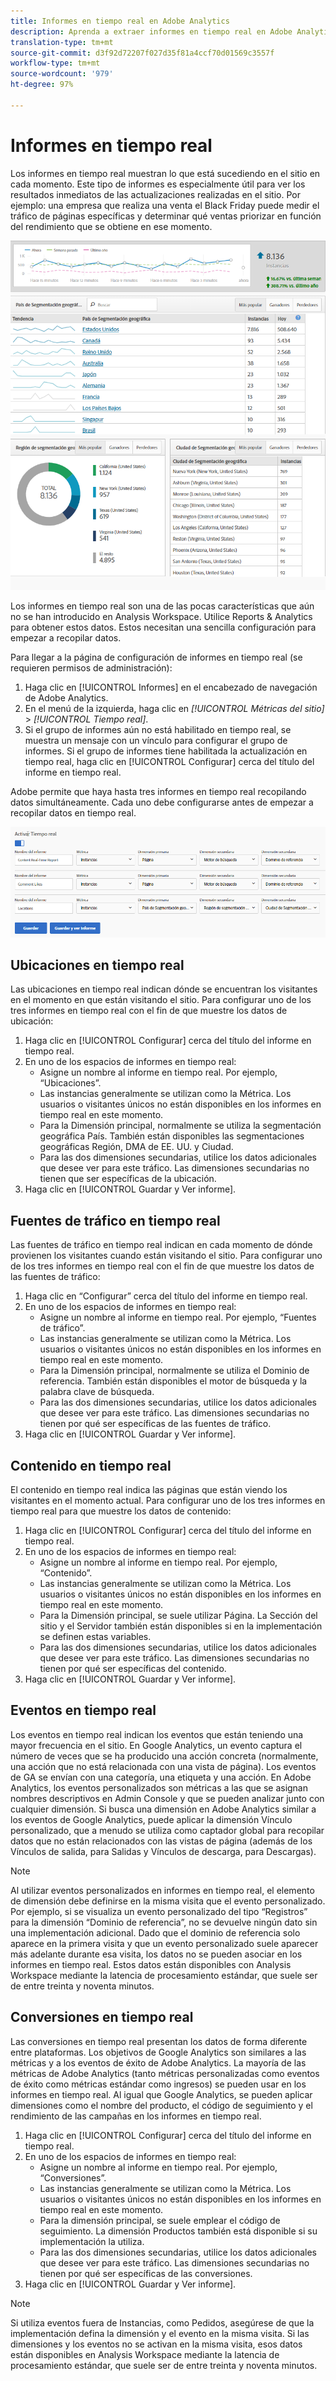 ```yaml
---
title: Informes en tiempo real en Adobe Analytics
description: Aprenda a extraer informes en tiempo real en Adobe Analytics, dirigidos a usuarios que están más familiarizados con Google Analytics.
translation-type: tm+mt
source-git-commit: d3f92d72207f027d35f81a4ccf70d01569c3557f
workflow-type: tm+mt
source-wordcount: '979'
ht-degree: 97%

---
```



# Informes en tiempo real

Los informes en tiempo real muestran lo que está sucediendo en el sitio en cada momento. Este tipo de informes es especialmente útil para ver los resultados inmediatos de las actualizaciones realizadas en el sitio. Por ejemplo: una empresa que realiza una venta el Black Friday puede medir el tráfico de páginas específicas y determinar qué ventas priorizar en función del rendimiento que se obtiene en ese momento.

![Informe en tiempo real](/help/technotes/ga-to-aa/assets/realtime.png)

Los informes en tiempo real son una de las pocas características que aún no se han introducido en Analysis Workspace. Utilice Reports &amp; Analytics para obtener estos datos. Estos necesitan una sencilla configuración para empezar a recopilar datos.

Para llegar a la página de configuración de informes en tiempo real (se requieren permisos de administración):

1. Haga clic en [!UICONTROL Informes] en el encabezado de navegación de Adobe Analytics.
2. En el menú de la izquierda, haga clic en *[!UICONTROL Métricas del sitio]* > *[!UICONTROL Tiempo real]*.
3. Si el grupo de informes aún no está habilitado en tiempo real, se muestra un mensaje con un vínculo para configurar el grupo de informes. Si el grupo de informes tiene habilitada la actualización en tiempo real, haga clic en [!UICONTROL Configurar] cerca del título del informe en tiempo real.

Adobe permite que haya hasta tres informes en tiempo real recopilando datos simultáneamente. Cada uno debe configurarse antes de empezar a recopilar datos en tiempo real.

![Configuración de informes en tiempo real](/help/technotes/ga-to-aa/assets/realtime_config.png)

## Ubicaciones en tiempo real

Las ubicaciones en tiempo real indican dónde se encuentran los visitantes en el momento en que están visitando el sitio. Para configurar uno de los tres informes en tiempo real con el fin de que muestre los datos de ubicación:

1. Haga clic en [!UICONTROL Configurar] cerca del título del informe en tiempo real.
2. En uno de los espacios de informes en tiempo real:
   * Asigne un nombre al informe en tiempo real. Por ejemplo, “Ubicaciones”.
   * Las instancias generalmente se utilizan como la Métrica. Los usuarios o visitantes únicos no están disponibles en los informes en tiempo real en este momento.
   * Para la Dimensión principal, normalmente se utiliza la segmentación geográfica País. También están disponibles las segmentaciones geográficas Región, DMA de EE. UU. y Ciudad.
   * Para las dos dimensiones secundarias, utilice los datos adicionales que desee ver para este tráfico. Las dimensiones secundarias no tienen que ser específicas de la ubicación.
3. Haga clic en [!UICONTROL Guardar y Ver informe].

## Fuentes de tráfico en tiempo real

Las fuentes de tráfico en tiempo real indican en cada momento de dónde provienen los visitantes cuando están visitando el sitio. Para configurar uno de los tres informes en tiempo real con el fin de que muestre los datos de las fuentes de tráfico:

1. Haga clic en “Configurar” cerca del título del informe en tiempo real.
2. En uno de los espacios de informes en tiempo real:
   * Asigne un nombre al informe en tiempo real. Por ejemplo, “Fuentes de tráfico”.
   * Las instancias generalmente se utilizan como la Métrica. Los usuarios o visitantes únicos no están disponibles en los informes en tiempo real en este momento.
   * Para la Dimensión principal, normalmente se utiliza el Dominio de referencia. También están disponibles el motor de búsqueda y la palabra clave de búsqueda.
   * Para las dos dimensiones secundarias, utilice los datos adicionales que desee ver para este tráfico. Las dimensiones secundarias no tienen por qué ser específicas de las fuentes de tráfico.
3. Haga clic en [!UICONTROL Guardar y Ver informe].

## Contenido en tiempo real

El contenido en tiempo real indica las páginas que están viendo los visitantes en el momento actual. Para configurar uno de los tres informes en tiempo real para que muestre los datos de contenido:

1. Haga clic en [!UICONTROL Configurar] cerca del título del informe en tiempo real.
2. En uno de los espacios de informes en tiempo real:
   * Asigne un nombre al informe en tiempo real. Por ejemplo, “Contenido”.
   * Las instancias generalmente se utilizan como la Métrica. Los usuarios o visitantes únicos no están disponibles en los informes en tiempo real en este momento.
   * Para la Dimensión principal, se suele utilizar Página. La Sección del sitio y el Servidor también están disponibles si en la implementación se definen estas variables.
   * Para las dos dimensiones secundarias, utilice los datos adicionales que desee ver para este tráfico. Las dimensiones secundarias no tienen por qué ser específicas del contenido.
3. Haga clic en [!UICONTROL Guardar y Ver informe].

## Eventos en tiempo real

Los eventos en tiempo real indican los eventos que están teniendo una mayor frecuencia en el sitio. En Google Analytics, un evento captura el número de veces que se ha producido una acción concreta (normalmente, una acción que no está relacionada con una vista de página). Los eventos de GA se envían con una categoría, una etiqueta y una acción. En Adobe Analytics, los eventos personalizados son métricas a las que se asignan nombres descriptivos en Admin Console y que se pueden analizar junto con cualquier dimensión. Si busca una dimensión en Adobe Analytics similar a los eventos de Google Analytics, puede aplicar la dimensión Vínculo personalizado, que a menudo se utiliza como captador global para recopilar datos que no están relacionados con las vistas de página (además de los Vínculos de salida, para Salidas y Vínculos de descarga, para Descargas).

>[!NOTE]
>
>Al utilizar eventos personalizados en informes en tiempo real, el elemento de dimensión debe definirse en la misma visita que el evento personalizado. Por ejemplo, si se visualiza un evento personalizado del tipo “Registros” para la dimensión “Dominio de referencia”, no se devuelve ningún dato sin una implementación adicional. Dado que el dominio de referencia solo aparece en la primera visita y que un evento personalizado suele aparecer más adelante durante esa visita, los datos no se pueden asociar en los informes en tiempo real. Estos datos están disponibles con Analysis Workspace mediante la latencia de procesamiento estándar, que suele ser de entre treinta y noventa minutos.

## Conversiones en tiempo real

Las conversiones en tiempo real presentan los datos de forma diferente entre plataformas. Los objetivos de Google Analytics son similares a las métricas y a los eventos de éxito de Adobe Analytics. La mayoría de las métricas de Adobe Analytics (tanto métricas personalizadas como eventos de éxito como métricas estándar como ingresos) se pueden usar en los informes en tiempo real. Al igual que Google Analytics, se pueden aplicar dimensiones como el nombre del producto, el código de seguimiento y el rendimiento de las campañas en los informes en tiempo real.

1. Haga clic en [!UICONTROL Configurar] cerca del título del informe en tiempo real.
2. En uno de los espacios de informes en tiempo real:
   * Asigne un nombre al informe en tiempo real. Por ejemplo, “Conversiones”.
   * Las instancias generalmente se utilizan como la Métrica. Los usuarios o visitantes únicos no están disponibles en los informes en tiempo real en este momento.
   * Para la dimensión principal, se suele emplear el código de seguimiento. La dimensión Productos también está disponible si su implementación la utiliza.
   * Para las dos dimensiones secundarias, utilice los datos adicionales que desee ver para este tráfico. Las dimensiones secundarias no tienen por qué ser específicas de las conversiones.
3. Haga clic en [!UICONTROL Guardar y Ver informe].

>[!NOTE]
>
>Si utiliza eventos fuera de Instancias, como Pedidos, asegúrese de que la implementación defina la dimensión y el evento en la misma visita. Si las dimensiones y los eventos no se activan en la misma visita, esos datos están disponibles en Analysis Workspace mediante la latencia de procesamiento estándar, que suele ser de entre treinta y noventa minutos.
